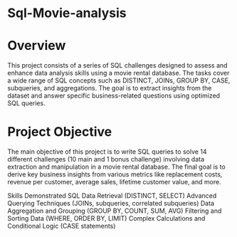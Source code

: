 # Sql-Movie-analysis


# Overview

This project consists of a series of SQL challenges designed to assess and enhance data analysis skills using a movie rental database. The tasks cover a wide range of SQL concepts such as DISTINCT, JOINs, GROUP BY, CASE, subqueries, and aggregations. The goal is to extract insights from the dataset and answer specific business-related questions using optimized SQL queries.

# Project Objective
The main objective of this project is to write SQL queries to solve 14 different challenges (10 main and 1 bonus challenge) involving data extraction and manipulation in a movie rental database. The final goal is to derive key business insights from various metrics like replacement costs, revenue per customer, average sales, lifetime customer value, and more.

Skills Demonstrated
SQL Data Retrieval (DISTINCT, SELECT)
Advanced Querying Techniques (JOINs, subqueries, correlated subqueries)
Data Aggregation and Grouping (GROUP BY, COUNT, SUM, AVG)
Filtering and Sorting Data (WHERE, ORDER BY, LIMIT)
Complex Calculations and Conditional Logic (CASE statements)

